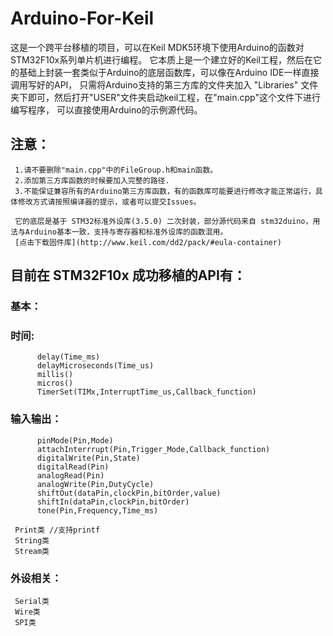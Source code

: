 # Arduino-For-Keil

这是一个跨平台移植的项目，可以在Keil MDK5环境下使用Arduino的函数对STM32F10x系列单片机进行编程。
它本质上是一个建立好的Keil工程，然后在它的基础上封装一套类似于Arduino的底层函数库，可以像在Arduino IDE一样直接调用写好的API，
只需将Arduino支持的第三方库的文件夹加入 "Libraries" 文件夹下即可，然后打开"USER"文件夹启动keil工程，在"main.cpp"这个文件下进行编写程序，
可以直接使用Arduino的示例源代码。

## 注意： 
     1.请不要删除"main.cpp"中的FileGroup.h和main函数。 
     2.添加第三方库函数的时候要加入完整的路径. 
     3.不能保证兼容所有的Arduino第三方库函数，有的函数库可能要进行修改才能正常运行，具体修改方式请按照编译器的提示，或者可以提交Issues。 
      
     它的底层是基于 STM32标准外设库(3.5.0) 二次封装，部分源代码来自 stm32duino，用法与Arduino基本一致，支持与寄存器和标准外设库的函数混用。
     [点击下载固件库](http://www.keil.com/dd2/pack/#eula-container)
     
## 目前在 STM32F10x 成功移植的API有： 
### 基本：
### 时间:
          delay(Time_ms)
          delayMicroseconds(Time_us)
          millis()
          micros()
          TimerSet(TIMx,InterruptTime_us,Callback_function)
### 输入输出：
          pinMode(Pin,Mode)
          attachInterrrupt(Pin,Trigger_Mode,Callback_function)
          digitalWrite(Pin,State)
          digitalRead(Pin)
          analogRead(Pin)
          analogWrite(Pin,DutyCycle)
          shiftOut(dataPin,clockPin,bitOrder,value)
          shiftIn(dataPin,clockPin,bitOrder)
          tone(Pin,Frequency,Time_ms)
          
     Print类 //支持printf
     String类 
     Stream类 
      
### 外设相关： 
     Serial类 
     Wire类
     SPI类
 
